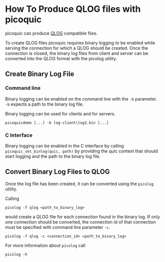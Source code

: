 # How To Produce QLOG files with picoquic

picoquic can produce [QLOG](https://datatracker.ietf.org/doc/draft-marx-qlog-event-definitions-quic-h3/) compatible files.

To create QLOG files picoquic requires binary logging to be enabled while serving the connection for which a QLOG should be created. Once the connection is closed, the binary log files from client and server can be converted into the QLOG format with the picolog utility.

## Create Binary Log File

### Command line

Binary logging can be enabled on the command line with the `-b` parameter. `-b` expects a path to the binary log file.

Binary logging can be used for clients and for servers.


```
picoquicdemo [...] -b log-client\log2.bin [...]
```

### C Interface

Binary logging can be enabled in the C interface by calling `picoquic_set_binlog(quic, path)` by providing the quic context that should start logging and the path to the binary log file.

## Convert Binary Log Files to QLOG

Once the log file has been created, it can be converted using the `picolog` utility.

Calling

```
picolog -f qlog <path_to_binary_log>
```

would create a QLOG file for each connection found in the binary log. If only one connection should be converted, the connection id of that connection must be specified with command line parameter `-c`.

```
picolog -f qlog -c <connection_id> <path_to_binary_log>
```

For more information about `picolog` call

```
picolog -h
```

